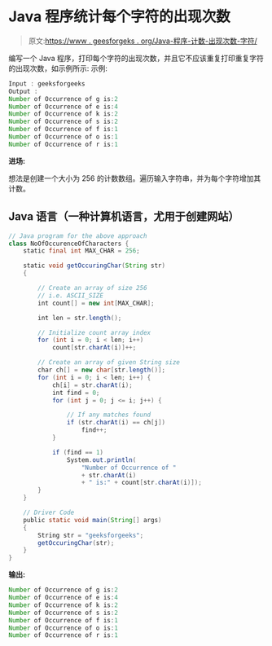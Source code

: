 # Java 程序统计每个字符的出现次数

> 原文:[https://www . geesforgeks . org/Java-程序-计数-出现次数-字符/](https://www.geeksforgeeks.org/java-program-count-occurrences-character/)

编写一个 Java 程序，打印每个字符的出现次数，并且它不应该重复打印重复字符的出现次数，如示例所示:
示例:

```java
Input : geeksforgeeks
Output :
Number of Occurrence of g is:2
Number of Occurrence of e is:4
Number of Occurrence of k is:2
Number of Occurrence of s is:2
Number of Occurrence of f is:1
Number of Occurrence of o is:1
Number of Occurrence of r is:1
```

**进场:**

想法是创建一个大小为 256 的计数数组。遍历输入字符串，并为每个字符增加其计数。

## Java 语言（一种计算机语言，尤用于创建网站）

```java
// Java program for the above approach
class NoOfOccurenceOfCharacters {
    static final int MAX_CHAR = 256;

    static void getOccuringChar(String str)
    {

        // Create an array of size 256
        // i.e. ASCII_SIZE
        int count[] = new int[MAX_CHAR];

        int len = str.length();

        // Initialize count array index
        for (int i = 0; i < len; i++)
            count[str.charAt(i)]++;

        // Create an array of given String size
        char ch[] = new char[str.length()];
        for (int i = 0; i < len; i++) {
            ch[i] = str.charAt(i);
            int find = 0;
            for (int j = 0; j <= i; j++) {

                // If any matches found
                if (str.charAt(i) == ch[j])
                    find++;
            }

            if (find == 1)
                System.out.println(
                    "Number of Occurrence of "
                    + str.charAt(i)
                    + " is:" + count[str.charAt(i)]);
        }
    }

    // Driver Code
    public static void main(String[] args)
    {
        String str = "geeksforgeeks";
        getOccuringChar(str);
    }
}
```

**输出:**

```java
Number of Occurrence of g is:2
Number of Occurrence of e is:4
Number of Occurrence of k is:2
Number of Occurrence of s is:2
Number of Occurrence of f is:1
Number of Occurrence of o is:1
Number of Occurrence of r is:1
```